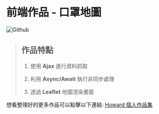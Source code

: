 # **前端作品 - 口罩地圖**

![Github](./Mask-record.gif)

> ## **作品特點**
>
> 1.  使用 **Ajax** 進行資料抓取
>
> 2.  利用 **Async/Await** 執行非同步處理
>
> 3.  透過 **Leaflet** 地圖渲染畫面

想看整理好的更多作品可以點擊以下連結: [Howard 個人作品集](https://bs-howard.github.io/All-Portfolio/index.html)